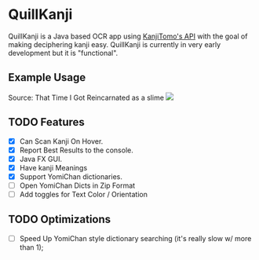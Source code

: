 # QuillKanji
QuillKanji is a Java based OCR app using [KanjiTomo's API]() with the goal of
making deciphering kanji easy. QuillKanji is currently in very early development
but it is "functional".

## Example Usage
Source: That Time I Got Reincarnated as a slime
![](https://i.imgur.com/tlBJA2v.jpg)
## TODO Features
- [x] Can Scan Kanji On Hover.
- [x] Report Best Results to the console.
- [x] Java FX GUI.
- [x] Have kanji Meanings  
- [x] Support YomiChan dictionaries.
- [ ] Open YomiChan Dicts in Zip Format
- [ ] Add toggles for Text Color / Orientation

## TODO Optimizations
- [ ] Speed Up YomiChan style dictionary searching (it's really slow w/ more than 1);